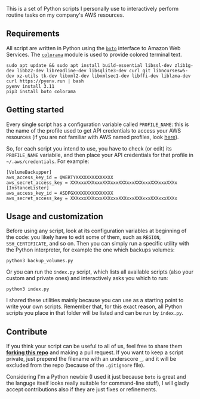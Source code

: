 
This is a set of Python scripts I personally use to interactively perform
routine tasks on my company's AWS resources.


Requirements
------------

All script are written in Python using the [`boto`][boto] interface to Amazon Web Services.
The [`colorama`][colorama] module is used to provide colored terminal text.

	sudo apt update && sudo apt install build-essential libssl-dev zlib1g-dev libbz2-dev libreadline-dev libsqlite3-dev curl git libncursesw5-dev xz-utils tk-dev libxml2-dev libxmlsec1-dev libffi-dev liblzma-dev
	curl https://pyenv.run | bash
	pyenv install 3.11
	pip3 install boto colorama

[boto]: http://boto.readthedocs.org/en/latest/index.html
[colorama]: https://pypi.python.org/pypi/colorama/


Getting started
---------------

Every single script has a configuration variable called `PROFILE_NAME`: this
is the name of the profile used to get API credentials to access your AWS resources
(if you are not familiar with AWS named profiles, look [here][aws-profiles]).

[aws-profiles]: http://docs.aws.amazon.com/cli/latest/userguide/cli-chap-getting-started.html#cli-multiple-profiles

So, for each script you intend to use, you have to check (or edit) its `PROFILE_NAME`
variabile, and then place your API credentials for that profile in `~/.aws/credentials`.
For example:

	[VolumeBackupper]
	aws_access_key_id = QWERTYXXXXXXXXXXXXXX
	aws_secret_access_key = XXXxxxXXXxxxXXXxxxXXXxxxXXXxxxXXXxxxXXXx
	[InstanceLister]
	aws_access_key_id = ASDFGXXXXXXXXXXXXXXX
	aws_secret_access_key = XXXxxxXXXxxxXXXxxxXXXxxxXXXxxxXXXxxxXXXx


Usage and customization
-----------------------

Before using any script, look at its configuration variables at beginning
of the code: you likely have to edit some of them, such as `REGION`,
`SSH_CERTIFICATE`, and so on. Then you can simply run a specific utility 
with the Python interpreter, for example the one which backups volumes:

	python3 backup_volumes.py

Or you can run the `index.py` script, which lists all available
scripts (also your custom and private ones) and interactively asks you 
which to run:

	python3 index.py

I shared these utilities mainly because you can use as a starting point
to write your own scripts. Remember that, for this exact reason, all Python
scripts you place in that folder will be listed and can be run by `index.py`.


Contribute
----------

If you think your script can be useful to all of us, feel free to share them
[**forking this repo**][forking] and making a pull request. If you want to
keep a script private, just prepend the filename with an underscore `_`,
and it will be excluded from the repo (because of the `.gitignore` file).

[forking]: https://github.com/lorenzos/AWSInteractiveUtils/fork

Considering I'm a Python newbie (I used it just because `boto` is great and 
the languge itself looks really suitable for command-line stuff), I will gladly
accept contributions also if they are just fixes or refinements.


